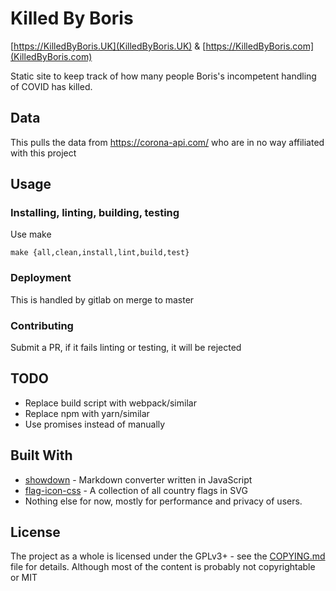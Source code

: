 # Killed By Boris 

[https://KilledByBoris.UK](KilledByBoris.UK) & [https://KilledByBoris.com](KilledByBoris.com)

Static site to keep track of how many people Boris's incompetent handling of COVID has killed.

## Data

This pulls the data from https://corona-api.com/
who are in no way affiliated with this project

## Usage

### Installing, linting, building, testing

Use make

```
make {all,clean,install,lint,build,test}
```

### Deployment

This is handled by gitlab on merge to master

### Contributing

Submit a PR, if it fails linting or testing, it will be rejected

## TODO

* Replace build script with webpack/similar
* Replace npm with yarn/similar
* Use promises instead of manually 

## Built With

* [showdown](https://github.com/showdownjs/showdown) - Markdown converter written in JavaScript
* [flag-icon-css](https://github.com/lipis/flag-icon-css) - A collection of all country flags in SVG
* Nothing else for now, mostly for performance and privacy of users.

## License

The project as a whole is licensed under the GPLv3+ - see the [COPYING.md](COPYING.md) file for details.
Although most of the content is probably not copyrightable or MIT